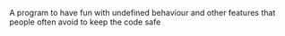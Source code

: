A program to have fun with undefined behaviour and other features that people often avoid to keep the code safe

